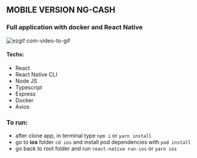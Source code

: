 ## MOBILE VERSION NG-CASH

### Full application with docker and React Native

![ezgif com-video-to-gif](https://user-images.githubusercontent.com/84200694/217150071-15aedbc2-3b56-421b-8ae8-ebcdf3c3b877.gif)

#### Techs:

- React
- React Native CLI
- Node JS
- Typescript
- Express
- Docker
- Axios

### To run:

- after clone app, in terminal type `npm i` or `yarn install`
- go to <strong>ios</strong> folder `cd ios` and install pod dependencies with `pod install`
- go back to root folder and run `react-native run-ios` or `yarn ios`
